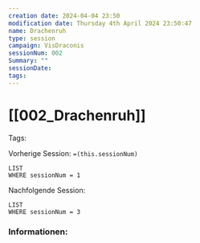 ```yaml
---
creation date: 2024-04-04 23:50 
modification date: Thursday 4th April 2024 23:50:47 
name: Drachenruh
type: session 
campaign: VisDraconis
sessionNum: 002
Summary: ""
sessionDate: 
tags:
--- 
```


# [[002_Drachenruh]]

Tags: 

Vorherige Session: `=(this.sessionNum)`
```dataview
LIST
WHERE sessionNum = 1
```
Nachfolgende Session: 
```dataview
LIST
WHERE sessionNum = 3
```

### Informationen:
